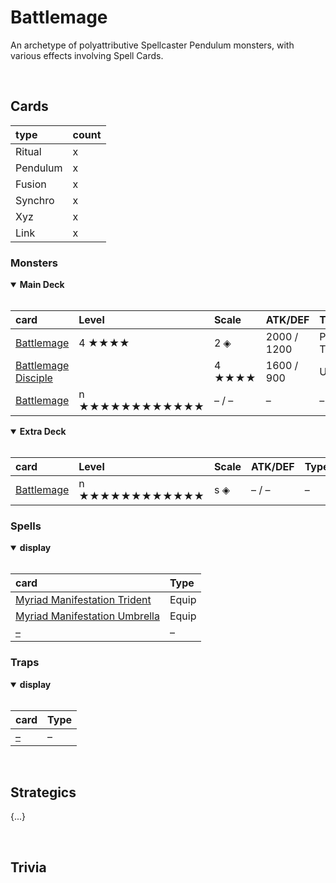 # Battlemage

An archetype of polyattributive Spellcaster Pendulum monsters, with various effects involving Spell Cards.


<br>


## Cards

| type | count |
| :--- | :---- |
| Ritual | x |
| Pendulum | x |
| Fusion | x |
| Synchro | x |
| Xyz | x |
| Link | x |

### Monsters

<details open>
  <summary> <b> Main Deck </b> </summary> <br>

| card | Level | Scale | ATK/DEF | Type | Attribute |
| :--- | :---- | :---- | :------ | :--- | :-------- |
| [Battlemage](../cards/monsters/standard/Battlemage.md) | 4 ★★★★ | 2 ◈ | 2000 / 1200 | Pendulum Tuner | LIGHT |
| [Battlemage Disciple](../cards/monsters/standard/Battlemage%20Disciple.md) | | 4 ★★★★ | 1600 / 900 | Union | LIGHT |
| [Battlemage](../cards/monsters/standard/Battlemage.md) | n ★★★★★★★★★★★★ | – / – | – | – |

</details>

<details open>
  <summary> <b> Extra Deck </b> </summary> <br>

| card | Level | Scale | ATK/DEF | Type | Attribute | material |
| :--- | :---- | :---- | :------ | :--- | :-------- | :------- |
| [Battlemage](../cards/monsters/–/Battlemage.md) | n ★★★★★★★★★★★★ | s ◈ | – / – | – | – | – |

</details>

### Spells

<details open>
  <summary> <b> display </b> </summary> <br>

| card | Type |
| :--- | :--- |
| [Myriad Manifestation Trident](../cards/spells/Myriad%20Manifestation%20Trident.md) | Equip |
| [Myriad Manifestation Umbrella](../cards/spells/Myriad%20Manifestation%20Umbrella.md) | Equip |
| [–](../cards/spells/–.md) | – |

</details>

### Traps

<details open>
  <summary> <b> display </b> </summary> <br>

| card | Type |
| :--- | :--- |
| [–](../cards/traps/–.md) | – |

</details>


<br>


## Strategics

{...}


<br>


## Trivia
